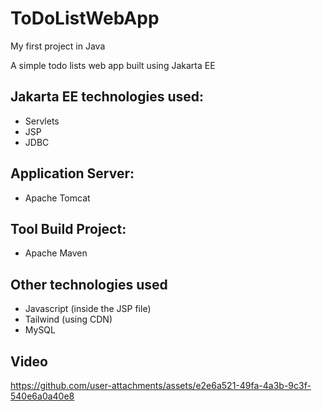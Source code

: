 # ToDoListWebApp

My first project in Java

A simple todo lists web app built using Jakarta EE

## Jakarta EE technologies used:
* Servlets
* JSP
* JDBC

## Application Server:
* Apache Tomcat

## Tool Build Project:
* Apache Maven

## Other technologies used
* Javascript (inside the JSP file)
* Tailwind (using CDN)
* MySQL

## Video

https://github.com/user-attachments/assets/e2e6a521-49fa-4a3b-9c3f-540e6a0a40e8

